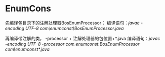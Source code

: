 # EnumCons

先编译包目录下的注解处理器BosEnumProcessor：
编译语句：*javac -encoding UTF-8 com\enumconst\BosEnumProcessor.java* 


再编译带注解的类， -processor + 注解处理器的包位置+*.java
编译语句：*javac -encoding UTF-8 -processor com.enumconst.BosEnumProcessor com\enumconst\*.java* 
